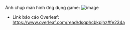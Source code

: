 Ảnh chụp màn hình ứng dụng game:
![image](https://github.com/sinh1011/gamefight/assets/114125408/898577db-a84a-413c-a9bd-83ec44577cb3)



* Link báo cáo Overleaf:
https://www.overleaf.com/read/dsqphcbkpjhz#fe234a
